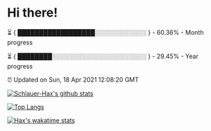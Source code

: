 # Hi there!

⏳ { ██████████████████░░░░░░░░░░░░ } - 60.36% - Month progress

⏳ { ████████░░░░░░░░░░░░░░░░░░░░░░ } - 29.45% - Year progress

⏰ Updated on Sun, 18 Apr 2021 12:08:20 GMT


[![Schlauer-Hax's github stats](https://github-readme-stats.vercel.app/api?username=Schlauer-Hax&show_icons=true&theme=dark&count_private=true)](https://github.com/Schlauer-Hax)


[![Top Langs](https://github-readme-stats.vercel.app/api/top-langs/?username=Schlauer-Hax&layout=compact&theme=dark)](https://github.com/Schlauer-Hax?tab=repositories)


[![Hax's wakatime stats](https://github-readme-stats.vercel.app/api/wakatime?username=Hax&theme=dark)](https://wakatime.com/@Hax)

